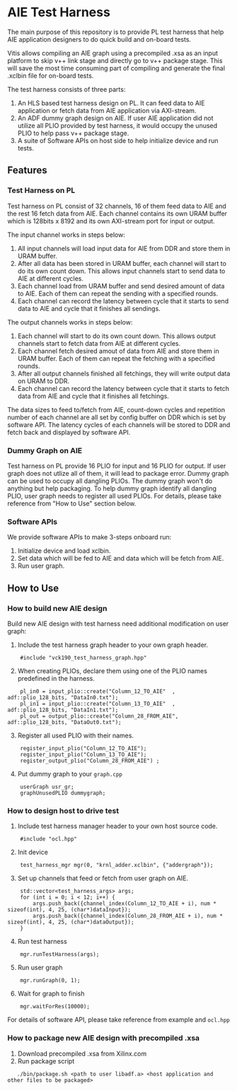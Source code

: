 # AIE Test Harness

The main purpose of this repository is to provide PL test harness that help AIE application designers to do quick build and on-board tests.

Vitis allows compiling an AIE graph using a precompiled .xsa as an input platform to skip v++ link stage and directly go to v++ package stage.
This will save the most time consuming part of compiling and generate the final .xclbin file for on-board tests.

The test harness consists of three parts:

1.	An HLS based test harness design on PL. It can feed data to AIE application or fetch data from AIE application via AXI-stream.
2.	An ADF dummy graph design on AIE. If user AIE application did not utilize all PLIO provided by test harness, it would occupy the unused PLIO to help pass v++ package stage.
3.	A suite of Software APIs on host side to help initialize device and run tests.

## Features

### Test Harness on PL

Test harness on PL consist of 32 channels, 16 of them feed data to AIE and the rest 16 fetch data from AIE.
Each channel contains its own URAM buffer which is 128bits x 8192 and its own AXI-stream port for input or output.

The input channel works in steps below:

1. All input channels will load input data for AIE from DDR and store them in URAM buffer.
2. After all data has been stored in URAM buffer, each channel will start to do its own count down. This allows input channels start to send data to AIE at different cycles.
3. Each channel load from URAM buffer and send desired amount of data to AIE. Each of them can repeat the sending with a specified rounds.
4. Each channel can record the latency between cycle that it starts to send data to AIE and cycle that it finishes all sendings.

The output channels works in steps below:

1. Each channel will start to do its own count down. This allows output channels start to fetch data from AIE at different cycles.
2. Each channel fetch desired amout of data from AIE and store them in URAM buffer. Each of them can repeat the fetching with a specified rounds.
3. After all output channels finished all fetchings, they will write output data on URAM to DDR.
4. Each channel can record the latency between cycle that it starts to fetch data from AIE and cycle that it finishes all fetchings.

The data sizes to feed to/fetch from AIE, count-down cycles and repetition number of each channel are all set by config buffer on DDR which is set by software API.
The latency cycles of each channels will be stored to DDR and fetch back and displayed by software API.

### Dummy Graph on AIE

Test harness on PL provide 16 PLIO for input and 16 PLIO for output. If user graph does not utlize all of them, it will lead to package error.
Dummy graph can be used to occupy all dangling PLIOs. The dummy graph won't do anything but help packaging.
To help dummy graph identify all dangling PLIO, user graph needs to register all used PLIOs.
For details, please take reference from "How to Use" section below.

### Software APIs

We provide software APIs to make 3-steps onboard run:

1. Initialize device and load xclbin.
2. Set data which will be fed to AIE and data which will be fetch from AIE.
3. Run user graph.

## How to Use

### How to build new AIE design

Build new AIE design with test harness need additional modification on user graph:

1. Include the test harness graph header to your own graph header.

```
    #include "vck190_test_harness_graph.hpp"
```

2. When creating PLIOs, declare them using one of the PLIO names predefined in the harness.

```
    pl_in0 = input_plio::create("Column_12_TO_AIE"  , adf::plio_128_bits, "DataIn0.txt");
    pl_in1 = input_plio::create("Column_13_TO_AIE"  , adf::plio_128_bits, "DataIn1.txt");
    pl_out = output_plio::create("Column_28_FROM_AIE", adf::plio_128_bits, "DataOut0.txt");
```

3. Register all used PLIO with their names.

```
    register_input_plio("Column_12_TO_AIE");
    register_input_plio("Column_13_TO_AIE");
    register_output_plio("Column_28_FROM_AIE") ; 
```

4. Put dummy graph to your `graph.cpp`

```
    userGraph usr_gr;
    graphUnusedPLIO dummygraph; 
```

### How to design host to drive test

1. Include test harness manager header to your own host source code.

```
    #include "ocl.hpp"
```

2. Init device

```
    test_harness_mgr mgr(0, "krnl_adder.xclbin", {"addergraph"}); 
```

3. Set up channels that feed or fetch from user graph on AIE.

```
    std::vector<test_harness_args> args;
    for (int i = 0; i < 12; i++) {
        args.push_back({channel_index(Column_12_TO_AIE + i), num * sizeof(int), 4, 25, (char*)dataInput});
        args.push_back({channel_index(Column_28_FROM_AIE + i), num * sizeof(int), 4, 25, (char*)dataOutput});
    }
```

4. Run test harness

```
    mgr.runTestHarness(args);
```

5. Run user graph

```
    mgr.runGraph(0, 1);
```

6. Wait for graph to finish

```
    mgr.waitForRes(10000);
```

For details of software API, please take reference from example and `ocl.hpp`

### How to package new AIE design with precompiled .xsa

1. Download precompiled .xsa from Xilinx.com
2. Run package script

```
   ./bin/package.sh <path to user libadf.a> <host application and other files to be packaged> 
```
